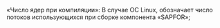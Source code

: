 «Число ядер при компиляции»: В случае ОС Linux, обозначает число потоков использующихся при сборке компонента «SAPFOR»;